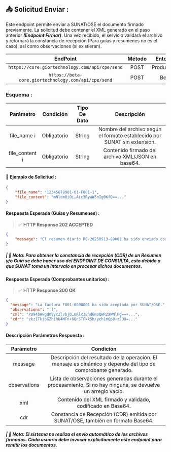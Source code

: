 
## **📤 Solicitud Enviar :**

Este endpoint permite enviar a SUNAT/OSE el documento firmado previamente. La solicitud debe contener el XML generado en el paso anterior **_(Endpoint Firmar)_**. Una vez recibido, el servicio validará el archivo y retornará la constancia de recepción (Para guías y resumenes no es el caso), así como observaciones (si existieran).

|                         EndPoint                      | Método |   Entorno  |
|:-----------------------------------------------------:|:------:|:----------:|
|     `https://core.giortechnology.com/api/cpe/send`    |  POST  | Producción |
|  `https://beta-core.giortechnology.com/api/cpe/send`  |  POST  |    Beta    |

### **Esquema :**

|      Parámetro    |  Condición  | Tipo De Dato |                               Descripción                                |
|:-----------------:|:-----------:|:------------:|:------------------------------------------------------------------------:|
|    file_name ℹ️   | Obligatorio |    String    | Nombre del archivo según el formato establecido por SUNAT sin extensión. |
|  file_content ℹ️  | Obligatorio |    String    |          Contenido firmado del archivo XML/JSON en base64.               |

#### **🧪 Ejemplo de Solicitud :**

```json
{
    "file_name": "12345678901-01-F001-1",
    "file_content": "mNlcm8iOi…Aic3RyaW5nIg0KfQ==..."
}
```

####  **Respuesta Esperada (Guías y Resumenes) :**

> ✅ **HTTP Response 202 ACCEPTED**

```json
{
    "message": "El resumen diario RC-20250513-00001 ha sido enviado correctamente a SUNAT/OSE. Pendiente de consulta."
}
```

##### **| 📝 Nota:** _Para obtener la constancia de recepción (CDR) de un Resumen y/o Guía se debe hacer uso del **ENDPOINT DE CONSULTA**, esto debido a que SUNAT toma un intervalo en procesar dichos documentos._

####  **Respuesta Esperada (Comprobantes unitarios) :**

> ✅ **HTTP Response 200 OK**

```json
{
  "message": "La factura F001-0000001 ha sido aceptada por SUNAT/OSE.",
  "observations": "[]",
  "xml": "PD94bWwgdmVyc2lvbj0…0Rlc3BhdGNoQWR2aWNlPg==+...",
  "cdr": "zkz1TkibGZh1hU4MFn+6QnSTFkk5h/ych1mQp8+zJO8=..."
}
```

#### **Descripción Parámetros Respuesta :**

|   Parámetro  |                                                   Condición                                                   |
|:------------:|:-------------------------------------------------------------------------------------------------------------:|
|    message   | Descripción del resultado de la operación. El mensaje es dinámico y depende del tipo de comprobante generado. |
| observations |  Lista de observaciones generadas durante el procesamiento. Si no hay ninguna, se devuelve un arreglo vacío.  |
|      xml     |                           Contenido del XML firmado y validado, codificado en Base64.                         |
|      cdr     |              	Constancia de Recepción (CDR) emitida por SUNAT/OSE, también en formato Base64.                |

##### **| 📝 Nota:** _El sistema no realiza el envío automático de los archivos firmados. Cada usuario debe invocar explícitamente este endpoint para remitir los documentos._